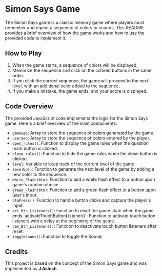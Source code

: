 # Simon Says Game

The Simon Says game is a classic memory game where players must remember and repeat a sequence of colors or sounds. This README provides a brief overview of how the game works and how to use the provided code to implement it.

## How to Play

1. When the game starts, a sequence of colors will be displayed.
2. Memorize the sequence and click on the colored buttons in the same order.
3. If you click the correct sequence, the game will proceed to the next level, with an additional color added to the sequence.
4. If you make a mistake, the game ends, and your score is displayed.

## Code Overview

The provided JavaScript code implements the logic for the Simon Says game. Here's a brief overview of the main components:

- `gameSeq`: Array to store the sequence of colors generated by the game.
- `userSeq`: Array to store the sequence of colors entered by the player.
- `open_rules()`: Function to display the game rules when the question mark button is clicked.
- `close_rules()`: Function to hide the game rules when the close button is clicked.
- `level`: Variable to keep track of the current level of the game.
- `levelUp()`: Function to generate the next level of the game by adding a new color to the sequence.
- `white_Flash(btn)`: Function to add a white flash effect to a button upon game's random choice.
- `green_Flash(btn)`: Function to add a green flash effect to a button upon user's input.
- `btnPress()`: Function to handle button clicks and capture the player's input.
- `act_Btn_Listeners()`: Function to reset the game state when the game ends.
activateTouchButtonListener()`: Function to activate touch button listeners with a delay at the beginning of the game.
- `rem_Btn_Listeners()`: Function to deactivate touch button listeners after reset.
- `toggleSound()`: Function to toggle the Sound;


## Credits

This project is based on the concept of the Simon Says game and was implemented by **J Ashish**.

